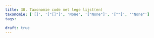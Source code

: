 ```yaml
---
title: 30. Taxonomie code met lege lijst(en)
taxonomie: ['[]', '["[]"]', 'None', '["None"]', '[""]', '"None"']
tags:

draft: true 
---
```


